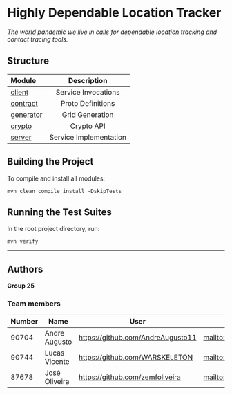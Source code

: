 # Highly Dependable Location Tracker 
_The world pandemic we live in calls for dependable location tracking and contact tracing tools._

## Structure

| Module               |      Description      |
| :------------------- | :-------------------: |
| [client](client)     |  Service Invocations  |
| [contract](contract) |   Proto Definitions   |
| [generator](generator)|    Grid Generation   |
| [crypto](location-tracker-crypto)     |      Crypto API       |
| [server](server)     | Service Implementation|

## Building the Project
To compile and install all modules:

```shell script
mvn clean compile install -DskipTests
```
## Running the Test Suites
In the root project directory, run:

```shell script
mvn verify
```

----
## Authors

**Group 25**

### Team members

| Number | Name              | User                                 | Email                                       |
| -------|-------------------|--------------------------------------|---------------------------------------------|
| 90704  | Andre Augusto     | <https://github.com/AndreAugusto11>  | <mailto:andre.augusto@tecnico.ulisboa.pt>   |
| 90744  | Lucas Vicente     | <https://github.com/WARSKELETON>     | <mailto:lucasvicente@tecnico.ulisboa.pt>    |
| 87678  | José Oliveira     | <https://github.com/zemfoliveira>    | <mailto:josedasilva@tecnico.ulisboa.pt>     |
